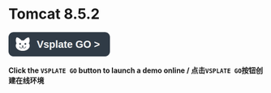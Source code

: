 # Tomcat 8.5.2

<a href="https://www.vsplate.com/?docker-compose=https://github.com/vsplate/dcenvs/tomcat/8.5.2"><img alt="VSPLATE GO" src="https://raw.githubusercontent.com/vsplate/images/master/vsgo_btn.png" width="200px"></a>

**Click the `VSPLATE GO` button to launch a demo online / 点击`VSPLATE GO`按钮创建在线环境**